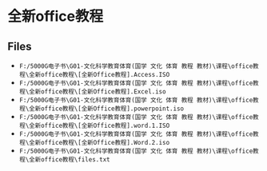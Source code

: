# 全新office教程

## Files

- `F:/5000G电子书\G01-文化科学教育体育(国学 文化 体育 教程 教材)\课程\office教程\全新office教程\[全新Office教程].Access.ISO`
- `F:/5000G电子书\G01-文化科学教育体育(国学 文化 体育 教程 教材)\课程\office教程\全新office教程\[全新Office教程].Excel.iso`
- `F:/5000G电子书\G01-文化科学教育体育(国学 文化 体育 教程 教材)\课程\office教程\全新office教程\[全新Office教程].powerpoint.iso`
- `F:/5000G电子书\G01-文化科学教育体育(国学 文化 体育 教程 教材)\课程\office教程\全新office教程\[全新Office教程].word.1.ISO`
- `F:/5000G电子书\G01-文化科学教育体育(国学 文化 体育 教程 教材)\课程\office教程\全新office教程\[全新Office教程].Word.2.iso`
- `F:/5000G电子书\G01-文化科学教育体育(国学 文化 体育 教程 教材)\课程\office教程\全新office教程\files.txt`
